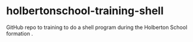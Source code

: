 # holbertonschool-training-shell
GitHub repo to training to do a shell program during the Holberton School formation .
